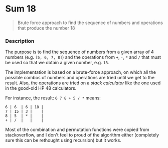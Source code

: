 # Sum 18
> Brute force approach to find the sequence of numbers and operations that produce the number 18

### Description
The purpose is to find the sequence of numbers from a given array of 4 numbers (e.g. `[5, 6, 7, 8]`) and the operations from `+`, `-`, `*` and `/` that must be used so that we obtain a given number, e.g. `18`.

The implementation is based on a brute-force approach, on which all the possible combos of numbers and operations are tried until we get to the result. Also, the operations are tried on a *stack calculator* like the one used in the good-old HP 48 calculators.

For instance, the result: `6 7 8 + 5 / *` means:
```
6 | 6  | 6 | 18 |
7 | 15 | 3 |    |
8 | 5  | * |    |
+ | /  |   |    |
```

Most of the combination and permutation functions were copied from stackoverflow, and I don't feel to proud of the algorithm either (completely sure this can be rethought using recursion) but it works.